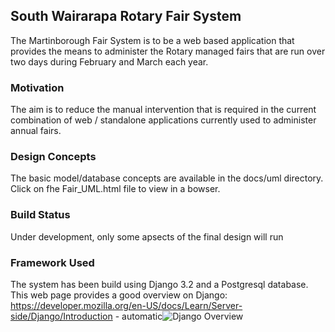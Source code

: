 ## South Wairarapa Rotary Fair System ##

The Martinborough Fair System is to be a web based application that provides the means to administer the Rotary managed fairs that are run over two days during February and March each year.  

### Motivation ###

The aim is to reduce the manual intervention that is required in the current combination of web / standalone applications currently used to administer annual fairs.

### Design Concepts ###

The basic model/database concepts are available in the docs/uml directory. Click on fhe Fair_UML.html file to view in a bowser.

### Build Status ###

Under development, only some apsects of the final design will run

### Framework Used ###

The system has been build using Django 3.2 and a Postgresql database.  
This web page provides a good overview on Django:
https://developer.mozilla.org/en-US/docs/Learn/Server-side/Django/Introduction - automatic![Django Overview](https://developer.mozilla.org/en-US/docs/Learn/Server-side/Django/Introduction)